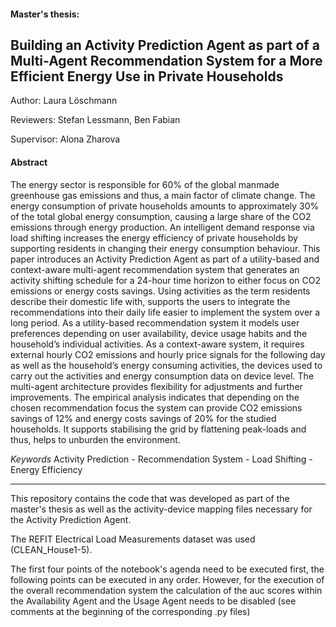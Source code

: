 #### Master's thesis:
## Building an Activity Prediction Agent as part of a Multi-Agent Recommendation System for a More Efficient Energy Use in Private Households

Author: Laura Löschmann

Reviewers: Stefan Lessmann, Ben Fabian

Supervisor: Alona Zharova

#### Abstract

The energy sector is responsible for 60% of the global manmade greenhouse gas emissions and thus, a main factor of climate change. The energy consumption of private households amounts to approximately 30% of the total global energy consumption, causing a large share of the CO2 emissions through energy production. An intelligent demand response via load shifting increases the energy efficiency of private households by supporting residents in changing their energy consumption behaviour. This paper introduces an Activity Prediction Agent as part of a utility-based and context-aware multi-agent recommendation system that generates an activity shifting schedule for a 24-hour time horizon to either focus on CO2 emissions or energy costs savings. Using activities as the term residents describe their domestic life with, supports the users to integrate the recommendations into their daily life easier to implement the system over a long period. As a utility-based recommendation system it models user preferences depending on user availability, device usage habits and the household’s individual activities. As a context-aware system, it requires external hourly CO2 emissions and hourly price signals for the following day as well as the household’s energy consuming activities, the devices used to carry out the activities and energy consumption data on device level. The multi-agent architecture provides flexibility for adjustments and further improvements. The empirical analysis indicates that depending on the chosen recommendation focus the system can provide CO2 emissions savings of 12% and energy costs savings of 20% for the studied households. It supports stabilising the grid by flattening peak-loads and thus, helps to unburden the environment.

*Keywords*   Activity Prediction - Recommendation System - Load Shifting - Energy Efficiency

---

This repository contains the code that was developed as part of the master's thesis
as well as the activity-device mapping files necessary for the Activity Prediction Agent.

The REFIT Electrical Load Measurements dataset was used (CLEAN_House1-5).

The first four points of the notebook's agenda need to be executed first, the following points can be executed in any order. However, for the execution of the overall recommendation system the calculation of the auc scores within the Availability Agent and the Usage Agent needs to be disabled (see comments at the beginning of the corresponding .py files)
